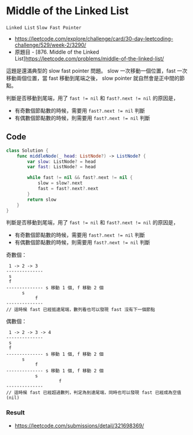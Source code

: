 # Middle of the Linked List

`Linked List` `Slow Fast Pointer`

- <https://leetcode.com/explore/challenge/card/30-day-leetcoding-challenge/529/week-2/3290/>
- 原題目 - [876. Middle of the Linked List]<https://leetcode.com/problems/middle-of-the-linked-list/>

這題是還滿典型的 slow fast pointer 問題。
slow 一次移動一個位置，fast 一次移動兩個位置，當 fast 移動到尾端之後，
slow pointer 就自然會是正中間的節點。

判斷是否移動到尾端，用了 `fast != nil` 和 `fast?.next != nil` 的原因是，

- 有奇數個節點數的時候，需要用 `fast?.next != nil` 判斷
- 有偶數個節點數的時候，則需要用 `fast?.next != nil` 判斷

## Code

``` swift
class Solution {
    func middleNode(_ head: ListNode?) -> ListNode? {
        var slow: ListNode? = head
        var fast: ListNode? = head

        while fast != nil && fast?.next != nil {
            slow = slow?.next
            fast = fast?.next?.next
        }
        return slow
    }
}
```

判斷是否移動到尾端，用了 `fast != nil` 和 `fast?.next != nil` 的原因是，

- 有奇數個節點數的時候，需要用 `fast?.next != nil` 判斷
- 有偶數個節點數的時候，則需要用 `fast?.next != nil` 判斷

奇數個：

``` text
 1 -> 2 -> 3
--------------
 s
 f
-------------- s 移動 1 個, f 移動 2 個
      s
           f
--------------
// 這時候 fast 已經抵達尾端，數列看也可以發現 fast 沒有下一個節點
```

偶數個：

``` text
 1 -> 2 -> 3 -> 4
--------------
 s
 f
-------------- s 移動 1 個, f 移動 2 個
      s
           f
-------------- s 移動 1 個, f 移動 2 個
           s
                    f
--------------
// 這時候 fast 已經超過數列，判定為到達尾端，同時也可以發現 fast 已經成為空值 (nil)
```

### Result

- <https://leetcode.com/submissions/detail/321698369/>
